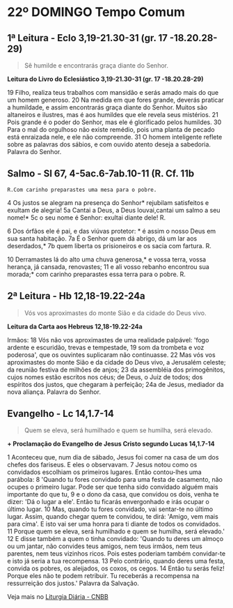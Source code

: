 # 22º DOMINGO Tempo Comum

## 1ª Leitura - Eclo 3,19-21.30-31 (gr. 17 -18.20.28-29)

> Sê humilde e encontrarás graça diante do Senhor.

**Leitura do Livro do Eclesiástico 3,19-21.30-31 (gr. 17 -18.20.28-29)**

19 Filho, realiza teus trabalhos com mansidão 
 e serás amado mais do que um homem generoso. 
20 Na medida em que fores grande, 
 deverás praticar a humildade, 
 e assim encontrarás graça diante do Senhor. 
 Muitos são altaneiros e ilustres, 
 mas é aos humildes que ele revela seus mistérios. 
21 Pois grande é o poder do Senhor, 
 mas ele é glorificado pelos humildes. 
30 Para o mal do orgulhoso não existe remédio, 
 pois uma planta de pecado está enraizada nele, 
 e ele não compreende. 
31 O homem inteligente 
 reflete sobre as palavras dos sábios, 
 e com ouvido atento deseja a sabedoria. 
 Palavra do Senhor.

## Salmo - Sl 67, 4-5ac.6-7ab.10-11 (R. Cf. 11b

`R.Com carinho preparastes uma mesa para o pobre.`

4 Os justos se alegram na presença do Senhor* 
 rejubilam satisfeitos e exultam de alegria! 
5a Cantai a Deus, a Deus louvai,cantai um salmo a seu nome!* 
5c o seu nome é Senhor: exultai diante dele!  R. 
 
6 Dos órfãos ele é pai, e das viúvas protetor: * 
 é assim o nosso Deus em sua santa habitação. 
7a É o Senhor quem dá abrigo, dá um lar aos deserdados,* 
7b quem liberta os prisioneiros e os sacia com fartura.  R. 
 
10 Derramastes lá do alto uma chuva generosa,* 
 e vossa terra, vossa herança, já cansada, renovastes; 
11 e ali vosso rebanho encontrou sua morada;* 
 com carinho preparastes essa terra para o pobre.  R.

## 2ª Leitura - Hb 12,18-19.22-24a

> Vós vos aproximastes do monte Sião e da cidade do Deus vivo.

**Leitura da Carta aos Hebreus 12,18-19.22-24a**

Irmãos: 
18 Vós não vos aproximastes de uma realidade palpável: 
 'fogo ardente e escuridão, trevas e tempestade, 
19 som da trombeta e voz poderosa', 
 que os ouvintes suplicaram não continuasse. 
22 Mas vós vos aproximastes do monte Sião 
 e da cidade do Deus vivo, a Jerusalém celeste; 
 da reunião festiva de milhões de anjos; 
23 da assembléia dos primogênitos, 
 cujos nomes estão escritos nos céus; 
 de Deus, o Juiz de todos; 
 dos espíritos dos justos, que chegaram à perfeição; 
24a de Jesus, mediador da nova aliança. 
 Palavra do Senhor.

## Evangelho - Lc 14,1.7-14

> Quem se eleva, será humilhado e quem se humilha, será elevado.

**+ Proclamação do Evangelho de Jesus Cristo segundo Lucas 14,1.7-14**

1 Aconteceu que, num dia de sábado, 
 Jesus foi comer na casa de um dos chefes dos fariseus. 
 E eles o observavam. 
7 Jesus notou como os convidados 
 escolhiam os primeiros lugares. 
 Então contou-lhes uma parábola: 
8 'Quando tu fores convidado para uma festa de casamento, 
 não ocupes o primeiro lugar. 
 Pode ser que tenha sido convidado 
 alguém mais importante do que tu, 
9 e o dono da casa, que convidou os dois, 
 venha te dizer: 'Dá o lugar a ele'. 
 Então tu ficarás envergonhado 
 e irás ocupar o último lugar. 
10 Mas, quando tu fores convidado, 
 vai sentar-te no último lugar. 
 Assim, quando chegar quem te convidou, 
 te dirá: 'Amigo, vem mais para cima'. 
 E isto vai ser uma honra para ti 
 diante de todos os convidados. 
11 Porque quem se eleva, será humilhado 
 e quem se humilha, será elevado.' 
12 E disse também a quem o tinha convidado: 
 'Quando tu deres um almoço ou um jantar, 
 não convides teus amigos, nem teus irmãos, 
 nem teus parentes, nem teus vizinhos ricos. 
 Pois estes poderiam também convidar-te 
 e isto já seria a tua recompensa. 
13 Pelo contrário, quando deres uma festa, 
 convida os pobres, os aleijados, os coxos, os cegos. 
14 Então tu serás feliz! 
 Porque eles não te podem retribuir. 
 Tu receberás a recompensa na ressurreição dos justos.' 
 Palavra da Salvação.

Veja mais no [Liturgia Diária - CNBB](http://liturgiadiaria.cnbb.org.br/app/user/user/UserView.php?ano=2016&mes=8&dia=28)